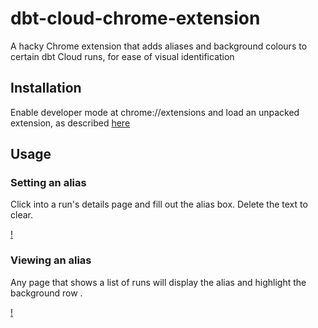 # dbt-cloud-chrome-extension

A hacky Chrome extension that adds aliases and background colours to certain dbt Cloud runs, for ease of visual identification

## Installation

Enable developer mode at chrome://extensions and load an unpacked extension, as described [here](https://developer.chrome.com/docs/extensions/get-started/tutorial/hello-world#load-unpacked)

## Usage

### Setting an alias

Click into a run's details page and fill out the alias box. Delete the text to clear.

[!](readme-assets/create_alias.png)

### Viewing an alias

Any page that shows a list of runs will display the alias and highlight the background row .

[!](readme-assets/create_alias.png)
